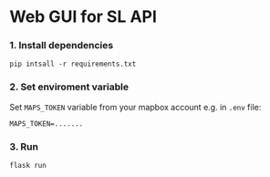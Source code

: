 # Web GUI for SL API

### 1. Install dependencies 
```text
pip intsall -r requirements.txt
```

### 2. Set enviroment variable
Set `MAPS_TOKEN` variable from your mapbox account e.g. in `.env` file:
```
MAPS_TOKEN=.......
```
### 3. Run
```
flask run
```